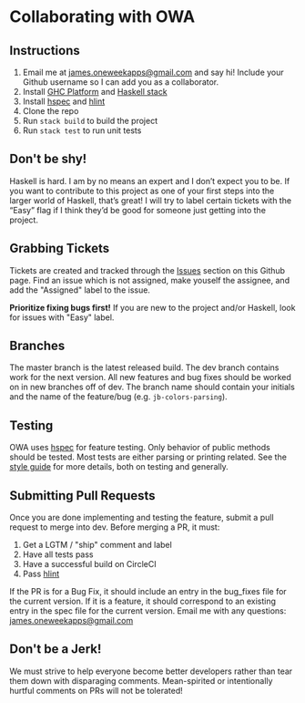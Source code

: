 # Collaborating with OWA

## Instructions
1. Email me at james.oneweekapps@gmail.com and say hi! Include your Github username so I can add you as a collaborator.
2. Install [GHC Platform](https://www.haskell.org/platform/) and [Haskell stack](https://docs.haskellstack.org/en/stable/README/)
3. Install [hspec](http://hspec.github.io/) and [hlint](https://hackage.haskell.org/package/hlint)
4. Clone the repo
5. Run `stack build` to build the project
6. Run `stack test` to run unit tests

## Don't be shy!
Haskell is hard. I am by no means an expert and I don’t expect you to be. If you want to contribute to this project as one of your first steps into the larger world of Haskell, that’s great! I will try to label certain tickets with the “Easy” flag if I think they’d be good for someone just getting into the project. 

## Grabbing Tickets
Tickets are created and tracked through the [Issues](https://github.com/jhb563/OneWeekApps/issues) section on this Github page. Find an issue which is not assigned, make youself the assignee, and add the "Assigned" label to the issue.

**Prioritize fixing bugs first!** If you are new to the project and/or Haskell, look for issues with "Easy" label. 

## Branches
The master branch is the latest released build. The dev branch contains work for the next version. All new features and bug fixes should be worked on in new branches off of dev. The branch name should contain your initials and the name of the feature/bug (e.g. `jb-colors-parsing`). 

## Testing
OWA uses [hspec](http://hspec.github.io/) for feature testing. Only behavior of public methods should be tested. Most tests are either parsing or printing related. See the [style guide](STYLE_GUIDE.md) for more details, both on testing and generally. 

## Submitting Pull Requests
Once you are done implementing and testing the feature, submit a pull request to merge into dev. Before merging a PR, it must:
 1. Get a LGTM / "ship" comment and label
 2. Have all tests pass
 3. Have a successful build on CircleCI
 4. Pass [hlint](https://hackage.haskell.org/package/hlint)

If the PR is for a Bug Fix, it should include an entry in the bug_fixes file for the current version. If it is a feature, it should correspond to an existing entry in the spec file for the current version. Email me with any questions: james.oneweekapps@gmail.com

## Don't be a Jerk!
We must strive to help everyone become better developers rather than tear them down with disparaging comments. Mean-spirited or intentionally hurtful comments on PRs will not be tolerated! 
